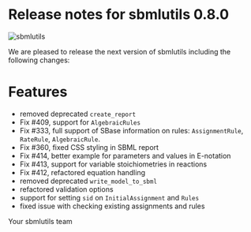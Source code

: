 # Release notes for sbmlutils 0.8.0
![sbmlutils](https://github.com/matthiaskoenig/sbmlutils/raw/develop/docs_builder/images/sbmlutils-logo-60.png)

We are pleased to release the next version of sbmlutils including the 
following changes:

# Features

- removed deprecated `create_report`
- Fix #409, support for `AlgebraicRules`
- Fix #333, full support of SBase information on rules: `AssignmentRule`, `RateRule`, `AlgebraicRule`.
- Fix #360, fixed CSS styling in SBML report
- Fix #414, better example for parameters and values in E-notation
- Fix #413, support for variable stoichiometries in reactions
- Fix #412, refactored equation handling
- removed deprecated `write_model_to_sbml`
- refactored validation options
- support for setting `sid` on `InitialAssignment` and `Rules`
- fixed issue with checking existing assignments and rules

Your sbmlutils team
